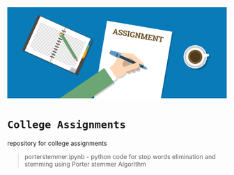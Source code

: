 <img width="1000" alt="boringashell" src="assignment.png">

# `College Assignments`
repository for college assignments

> porterstemmer.ipynb - python code for stop words elimination and stemming using Porter stemmer Algorithm
